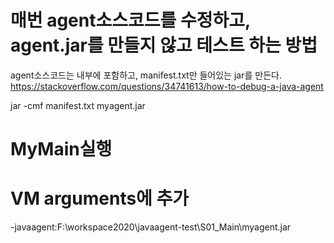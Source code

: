 # 매번 agent소스코드를 수정하고, agent.jar를 만들지 않고 테스트 하는 방법
agent소스코드는 내부에 포함하고, manifest.txt만 들어있는 jar를 만든다.
https://stackoverflow.com/questions/34741613/how-to-debug-a-java-agent

jar -cmf manifest.txt myagent.jar

# MyMain실행
# VM arguments에 추가
-javaagent:F:\workspace2020\javaagent-test\S01_Main\myagent.jar

